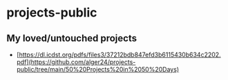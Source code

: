 # projects-public

## My loved/untouched projects

- [https://dl.icdst.org/pdfs/files3/37212bdb847efd3b6115430b634c2202.pdf](https://github.com/alger24/projects-public/tree/main/50%20Projects%20in%2050%20Days)
